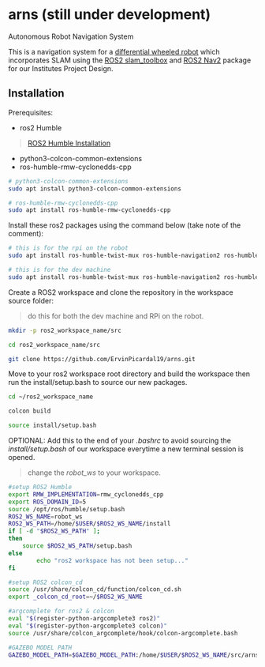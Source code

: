 
# arns (still under development)
Autonomous Robot Navigation System

This is a navigation system for a [differential wheeled robot](https://en.wikipedia.org/wiki/Differential_wheeled_robot) which incorporates SLAM using the [ROS2 slam_toolbox](https://github.com/SteveMacenski/slam_toolbox) and [ROS2 Nav2](https://github.com/ros-planning/navigation2) package for our Institutes Project Design.

## Installation
Prerequisites:
* ros2 Humble
> [ROS2 Humble Installation](https://docs.ros.org/en/humble/Installation/Ubuntu-Install-Debians.html)
* python3-colcon-common-extensions
* ros-humble-rmw-cyclonedds-cpp
```bash
# python3-colcon-common-extensions
sudo apt install python3-colcon-common-extensions

# ros-humble-rmw-cyclonedds-cpp
sudo apt install ros-humble-rmw-cyclonedds-cpp
```

Install these ros2 packages using the command below (take note of the comment):
```bash
# this is for the rpi on the robot
sudo apt install ros-humble-twist-mux ros-humble-navigation2 ros-humble-nav2-bringup ros-humble-slam-toolbox ros-humble-ros2-control ros-humble-ros2-controllers v4l-utils ros-humble-v4l2-camera ros-humble-image-transport-plugins  ros-humble-rplidar-ros ros-humble-image-transport-plugins ros-humble-xacro ros-humble-joint-state-publisher-gui ros-humble-joy

# this is for the dev machine
sudo apt install ros-humble-twist-mux ros-humble-navigation2 ros-humble-nav2-bringup ros-humble-slam-toolbox ros-humble-ros2-control ros-humble-ros2-controllers ros-humble-gazebo-ros2-control v4l-utils ros-humble-v4l2-camera ros-humble-image-transport-plugins  ros-humble-rplidar-ros ros-humble-image-transport-plugins ros-humble-xacro ros-humble-joint-state-publisher-gui ros-humble-gazebo-ros-pkgs ros-humble-joy ros-humble-rqt-image-view
```

Create a ROS2 workspace and clone the repository in the workspace source folder:
> do this for both the dev machine and RPi on the robot.
```bash
mkdir -p ros2_workspace_name/src

cd ros2_workspace_name/src

git clone https://github.com/ErvinPicardal19/arns.git
```

Move to your ros2 workspace root directory and build the workspace then run the install/setup.bash to source our new packages.
```bash
cd ~/ros2_workspace_name

colcon build

source install/setup.bash
```

OPTIONAL:
Add this to the end of your *.bashrc* to avoid sourcing the *install/setup.bash* of our workspace everytime a new terminal session is opened.
> change the *robot_ws* to your workspace.
```bash
#setup ROS2 Humble
export RMW_IMPLEMENTATION=rmw_cyclonedds_cpp
export ROS_DOMAIN_ID=5
source /opt/ros/humble/setup.bash
ROS2_WS_NAME=robot_ws
ROS2_WS_PATH=/home/$USER/$ROS2_WS_NAME/install
if [ -d "$ROS2_WS_PATH" ];
then
    source $ROS2_WS_PATH/setup.bash
else
        echo "ros2 workspace has not been setup..."
fi

#setup ROS2 colcon_cd
source /usr/share/colcon_cd/function/colcon_cd.sh
export _colcon_cd_root=~/$ROS2_WS_NAME

#argcomplete for ros2 & colcon
eval "$(register-python-argcomplete3 ros2)"
eval "$(register-python-argcomplete3 colcon)"
source /usr/share/colcon_argcomplete/hook/colcon-argcomplete.bash

#GAZEBO MODEL PATH
GAZEBO_MODEL_PATH=$GAZEBO_MODEL_PATH:/home/$USER/$ROS2_WS_NAME/src/arns_description
```

